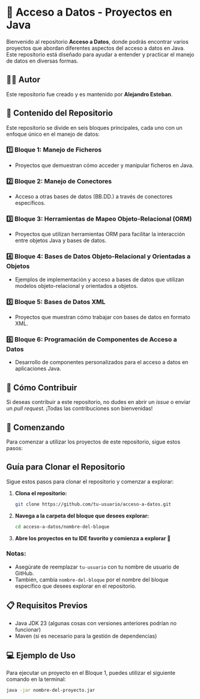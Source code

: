 # 📁 Acceso a Datos - Proyectos en Java

Bienvenido al repositorio **Acceso a Datos**, donde podrás encontrar varios proyectos que abordan diferentes aspectos del acceso a datos en Java. Este repositorio está diseñado para ayudar a entender y practicar el manejo de datos en diversas formas. 

## 👨‍💻 Autor
Este repositorio fue creado y es mantenido por **Alejandro Esteban**.

## 📂 Contenido del Repositorio

Este repositorio se divide en seis bloques principales, cada uno con un enfoque único en el manejo de datos:

### 1️⃣ Bloque 1: Manejo de Ficheros
- Proyectos que demuestran cómo acceder y manipular ficheros en Java.
  
### 2️⃣ Bloque 2: Manejo de Conectores
- Acceso a otras bases de datos (BB.DD.) a través de conectores específicos.
  
### 3️⃣ Bloque 3: Herramientas de Mapeo Objeto-Relacional (ORM)
- Proyectos que utilizan herramientas ORM para facilitar la interacción entre objetos Java y bases de datos.

### 4️⃣ Bloque 4: Bases de Datos Objeto-Relacional y Orientadas a Objetos
- Ejemplos de implementación y acceso a bases de datos que utilizan modelos objeto-relacional y orientados a objetos.

### 5️⃣ Bloque 5: Bases de Datos XML
- Proyectos que muestran cómo trabajar con bases de datos en formato XML.

### 6️⃣ Bloque 6: Programación de Componentes de Acceso a Datos
- Desarrollo de componentes personalizados para el acceso a datos en aplicaciones Java.

## 📖 Cómo Contribuir
Si deseas contribuir a este repositorio, no dudes en abrir un *issue* o enviar un *pull request*. ¡Todas las contribuciones son bienvenidas!

## 🚀 Comenzando
Para comenzar a utilizar los proyectos de este repositorio, sigue estos pasos:

## Guía para Clonar el Repositorio

Sigue estos pasos para clonar el repositorio y comenzar a explorar:

1. **Clona el repositorio:**
   ```bash
   git clone https://github.com/tu-usuario/acceso-a-datos.git
    ```
2. **Navega a la carpeta del bloque que desees explorar:**
    ```bash
   cd acceso-a-datos/nombre-del-bloque
   ```
3. **Abre los proyectos en tu IDE favorito y comienza a explorar 🎉**
    
### Notas:
- Asegúrate de reemplazar `tu-usuario` con tu nombre de usuario de GitHub.
- También, cambia `nombre-del-bloque` por el nombre del bloque específico que desees explorar en el repositorio.

## 📋 Requisitos Previos
- Java JDK 23 (algunas cosas con versiones anteriores podrían no funcionar)
- Maven (si es necesario para la gestión de dependencias)

## 💻 Ejemplo de Uso
Para ejecutar un proyecto en el Bloque 1, puedes utilizar el siguiente comando en la terminal:
```bash
java -jar nombre-del-proyecto.jar
```




